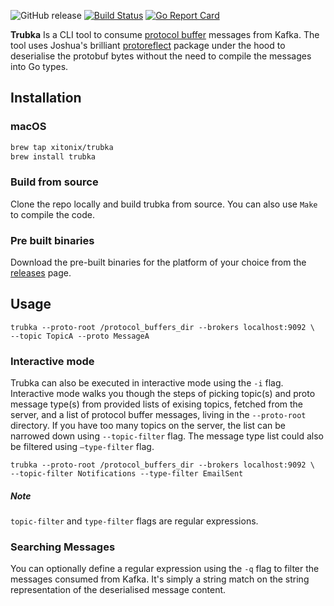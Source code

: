 ![GitHub release](https://img.shields.io/github/release/xitonix/trubka)
[![Build Status](https://travis-ci.org/xitonix/trubka.svg?branch=master)](https://travis-ci.org/xitonix/trubka)
[![Go Report Card](https://goreportcard.com/badge/github.com/xitonix/trubka)](https://goreportcard.com/report/github.com/xitonix/trubka)

**Trubka** Is a CLI tool to consume [protocol buffer](https://developers.google.com/protocol-buffers/) messages from Kafka. The tool uses Joshua's brilliant [protoreflect](https://github.com/jhump/protoreflect) package under the hood to deserialise the protobuf bytes without the need to compile the messages into Go types.



## Installation

### macOS

```bash
brew tap xitonix/trubka
brew install trubka
```

### Build from source

Clone the repo locally and build trubka from source.  You can also use `Make` to compile the code.

### Pre built binaries

Download the pre-built binaries for the platform of your choice from the [releases](https://github.com/xitonix/trubka/releases) page.



## Usage

```shell
trubka --proto-root /protocol_buffers_dir --brokers localhost:9092 \
--topic TopicA --proto MessageA
```



### Interactive mode

Trubka can also be executed in interactive mode using the `-i` flag. Interactive mode walks you though the steps of picking topic(s) and proto message type(s) from provided lists of exising topics, fetched from the server, and a list of protocol buffer messages, living in the  `--proto-root` directory. If you have too many topics on the server, the list can be narrowed down using `--topic-filter` flag. The message type list could also be filtered using `—type-filter` flag.

```shell
trubka --proto-root /protocol_buffers_dir --brokers localhost:9092 \ 
--topic-filter Notifications --type-filter EmailSent
```

##### Note

`topic-filter` and `type-filter` flags are regular expressions.

### Searching Messages

You can optionally define a regular expression using the `-q` flag to filter the messages consumed from Kafka. It's simply a string match on the string representation of the deserialised message content.